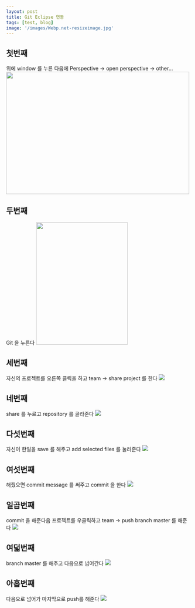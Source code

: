 ```yaml
---
layout: post
title: Git Eclipse 연동
tags: [test, blog]
image: '/images/Webp.net-resizeimage.jpg'
---
```


## 첫번째
위에 window 를 누른 다음에 Perspective -> open perspective -> other...
<img src="/blog/images/git1.jpg" width="500" height="333">

## 두번째
Git 을 누른다
<img src="/blog/images/git2.jpg" width="250" height="333">

## 세번째
자신의 프로젝트를 오른쪽 클릭을 하고 team -> share project 를 한다
<img src="/blog/images/git3.jpg">

## 네번째
share 를 누르고 repository 를 골라준다
<img src="/blog/images/git4.jpg">

## 다섯번째
자신이 한일을 save 를 해주고 add selected files 를 눌러준다
<img src="/blog/images/git5.jpg">

## 여섯번째
해줬으면 commit message 를 써주고 commit 을 한다
<img src="/blog/images/git6.jpg">

## 일곱번째
commit 을 해준다음 프로젝트를 우클릭하고 team -> push branch master 를 해준다
<img src="/blog/images/git7.jpg">

## 여덟번째
branch master 를 해주고 다음으로 넘어간다
<img src="/blog/images/git8.jpg">

## 아홉번째
다음으로 넘어가 마지막으로 push를 해준다
<img src="/blog/images/git9.jpg">


